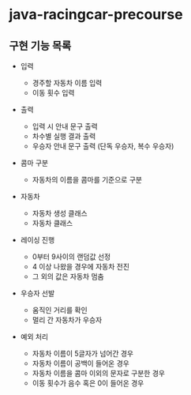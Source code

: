 # java-racingcar-precourse

## 구현 기능 목록
- 입력
  - 경주할 자동차 이름 입력
  - 이동 횟수 입력


- 출력
  - 입력 시 안내 문구 출력
  - 차수별 실행 결과 출력
  - 우승자 안내 문구 출력 (단독 우승자, 복수 우승자)


- 콤마 구분
  - 자동차의 이름을 콤마를 기준으로 구분


- 자동차
  - 자동차 생성 클래스 
  - 자동차 클래스


- 레이싱 진행
  - 0부터 9사이의 랜덤값 선정
  - 4 이상 나왔을 경우에 자동차 전진
  - 그 외의 값은 자동차 멈춤


- 우승자 선발
  - 움직인 거리를 확인
  - 멀리 간 자동차가 우승자


- 예외 처리
  - 자동차 이름이 5글자가 넘어간 경우
  - 자동차 이름이 공백이 들어온 경우
  - 자동차 이름을 콤마 이외의 문자로 구분한 경우
  - 이동 횟수가 음수 혹은 0이 들어온 경우
